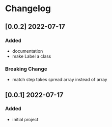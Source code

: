 # Changelog
<!-- https://keepachangelog.com/en/1.0.0/ -->

## [0.0.2]  2022-07-17
### Added
- documentation
- make Label a class
### Breaking Change
- match step takes spread array instead of array

## [0.0.1]  2022-07-17
### Added
- initial project